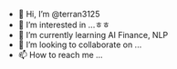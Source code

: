 - 👋 Hi, I’m @terran3125
- 👀 I’m interested in ...ㅎㅎ
- 🌱 I’m currently learning AI Finance, NLP
- 💞️ I’m looking to collaborate on ...
- 📫 How to reach me ...

<!---
terran3125/terran3125 is a ✨ special ✨ repository because its `README.md` (this file) appears on your GitHub profile.
You can click the Preview link to take a look at your changes.
--->
